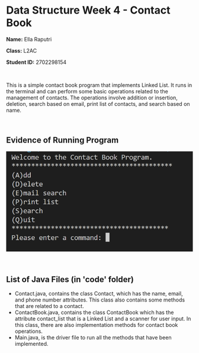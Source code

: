 # Data Structure Week 4 - Contact Book

**Name:** Ella Raputri

**Class:** L2AC

**Student ID:** 2702298154

<br>

This is a simple contact book program that implements Linked List. It runs in the terminal and can perform some basic operations related to the management of contacts. The operations involve addition or insertion, deletion, search based on email, print list of contacts, and search based on name.

<br>

## Evidence of Running Program
<img src="menu.png" alt="Running Contact Book Program" width="600px"></img>

<br>

## List of Java Files (in 'code' folder)
- Contact.java, contains the class Contact, which has the name, email, and phone number attributes. This class also contains some methods that are related to a contact.
- ContactBook.java, contains the class ContactBook which has the attribute contact_list that is a Linked List and a scanner for user input. In this class, there are also implementation methods for contact book operations.
- Main.java, is the driver file to run all the methods that have been implemented. 
